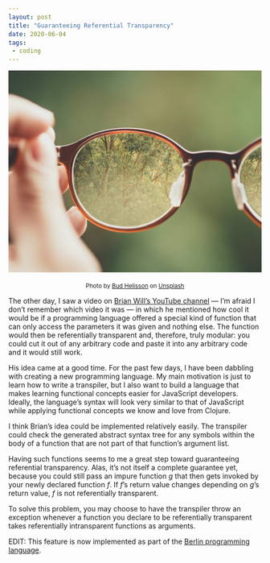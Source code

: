 ```yaml
---
layout: post
title: "Guaranteeing Referential Transparency"
date: 2020-06-04
tags:
 - coding
---
```


![Glasses](/img/1_2RdfimeWaFU2lsGSgWVViw.jpg)

<p style="text-align: center;">
  <small>Photo by <a href="https://unsplash.com/@budhelisson?utm_source=unsplash&utm_medium=referral&utm_content=creditCopyText">Bud Helisson</a> on <a href="https://unsplash.com/s/photos/transparency?utm_source=unsplash&utm_medium=referral&utm_content=creditCopyText">Unsplash</a></small>
</p>

The other day, I saw a video on [Brian Will’s YouTube channel](https://www.youtube.com/user/briantwill) — I’m afraid I don’t remember which video it was — in which he mentioned how cool it would be if a programming language offered a special kind of function that can only access the parameters it was given and nothing else. The function would then be referentially transparent and, therefore, truly modular: you could cut it out of any arbitrary code and paste it into any arbitrary code and it would still work.

His idea came at a good time. For the past few days, I have been dabbling with creating a new programming language. My main motivation is just to learn how to write a transpiler, but I also want to build a language that makes learning functional concepts easier for JavaScript developers. Ideally, the language’s syntax will look very similar to that of JavaScript while applying functional concepts we know and love from Clojure.

I think Brian’s idea could be implemented relatively easily. The transpiler could check the generated abstract syntax tree for any symbols within the body of a function that are not part of that function’s argument list.

Having such functions seems to me a great step toward guaranteeing referential transparency. Alas, it’s not itself a complete guarantee yet, because you could still pass an impure function *g* that then gets invoked by your newly declared function *f*. If *f*’s return value changes depending on *g*’s return value, *f* is not referentially transparent.

To solve this problem, you may choose to have the transpiler throw an exception whenever a function you declare to be referentially transparent takes referentially intransparent functions as arguments.

EDIT: This feature is now implemented as part of the [Berlin programming language](http://berlinlang.org/).
